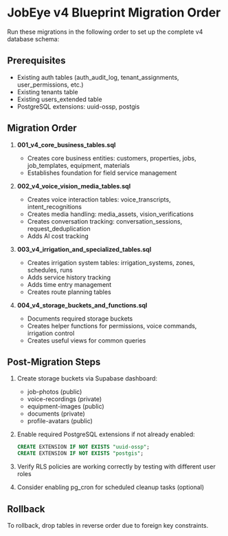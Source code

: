 # JobEye v4 Blueprint Migration Order

Run these migrations in the following order to set up the complete v4 database schema:

## Prerequisites
- Existing auth tables (auth_audit_log, tenant_assignments, user_permissions, etc.)
- Existing tenants table
- Existing users_extended table
- PostgreSQL extensions: uuid-ossp, postgis

## Migration Order

1. **001_v4_core_business_tables.sql**
   - Creates core business entities: customers, properties, jobs, job_templates, equipment, materials
   - Establishes foundation for field service management

2. **002_v4_voice_vision_media_tables.sql**
   - Creates voice interaction tables: voice_transcripts, intent_recognitions
   - Creates media handling: media_assets, vision_verifications
   - Creates conversation tracking: conversation_sessions, request_deduplication
   - Adds AI cost tracking

3. **003_v4_irrigation_and_specialized_tables.sql**
   - Creates irrigation system tables: irrigation_systems, zones, schedules, runs
   - Adds service history tracking
   - Adds time entry management
   - Creates route planning tables

4. **004_v4_storage_buckets_and_functions.sql**
   - Documents required storage buckets
   - Creates helper functions for permissions, voice commands, irrigation control
   - Creates useful views for common queries

## Post-Migration Steps

1. Create storage buckets via Supabase dashboard:
   - job-photos (public)
   - voice-recordings (private)
   - equipment-images (public)
   - documents (private)
   - profile-avatars (public)

2. Enable required PostgreSQL extensions if not already enabled:
   ```sql
   CREATE EXTENSION IF NOT EXISTS "uuid-ossp";
   CREATE EXTENSION IF NOT EXISTS "postgis";
   ```

3. Verify RLS policies are working correctly by testing with different user roles

4. Consider enabling pg_cron for scheduled cleanup tasks (optional)

## Rollback
To rollback, drop tables in reverse order due to foreign key constraints.